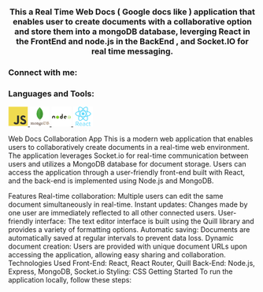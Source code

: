 <h3 align="center">This a Real Time Web Docs ( Google docs like ) application that enables user to create documents with a collaborative option and store them into a mongoDB database, leverging React in the FrontEnd and node.js in the BackEnd , and Socket.IO for real time messaging.</h3>

<h3 align="left">Connect with me:</h3>
<p align="left">
</p>

<h3 align="left">Languages and Tools:</h3>
<p align="left"> <a href="https://developer.mozilla.org/en-US/docs/Web/JavaScript" target="_blank" rel="noreferrer"> <img src="https://raw.githubusercontent.com/devicons/devicon/master/icons/javascript/javascript-original.svg" alt="javascript" width="40" height="40"/> </a> <a href="https://www.mongodb.com/" target="_blank" rel="noreferrer"> <img src="https://raw.githubusercontent.com/devicons/devicon/master/icons/mongodb/mongodb-original-wordmark.svg" alt="mongodb" width="40" height="40"/> </a> <a href="https://nodejs.org" target="_blank" rel="noreferrer"> <img src="https://raw.githubusercontent.com/devicons/devicon/master/icons/nodejs/nodejs-original-wordmark.svg" alt="nodejs" width="40" height="40"/> </a> <a href="https://reactjs.org/" target="_blank" rel="noreferrer"> <img src="https://raw.githubusercontent.com/devicons/devicon/master/icons/react/react-original-wordmark.svg" alt="react" width="40" height="40"/> </a> </p>


Web Docs Collaboration App
This is a modern web application that enables users to collaboratively create documents in a real-time web environment. The application leverages Socket.io for real-time communication between users and utilizes a MongoDB database for document storage. Users can access the application through a user-friendly front-end built with React, and the back-end is implemented using Node.js and MongoDB.

Features
Real-time collaboration: Multiple users can edit the same document simultaneously in real-time.
Instant updates: Changes made by one user are immediately reflected to all other connected users.
User-friendly interface: The text editor interface is built using the Quill library and provides a variety of formatting options.
Automatic saving: Documents are automatically saved at regular intervals to prevent data loss.
Dynamic document creation: Users are provided with unique document URLs upon accessing the application, allowing easy sharing and collaboration.
Technologies Used
Front-End: React, React Router, Quill
Back-End: Node.js, Express, MongoDB, Socket.io
Styling: CSS
Getting Started
To run the application locally, follow these steps:

